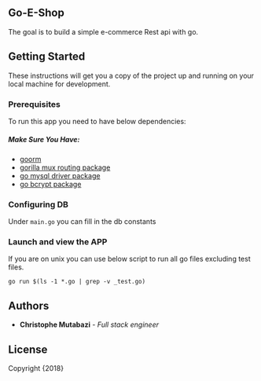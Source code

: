 ## Go-E-Shop

The goal is to build a simple e-commerce Rest api with go.

## Getting Started

These instructions will get you a copy of the project up and running on your local machine for development.

### Prerequisites

To run this app you need to have below dependencies:

##### Make Sure You Have:

- [goorm](https://github.com/jinzhu/gorm)
- [gorilla mux routing package](https://github.com/gorilla/mux)
- [go mysql driver package](https://github.com/go-sql-driver/mysql)
- [go bcrypt package](https://godoc.org/golang.org/x/crypto/bcrypt)

### Configuring DB

Under ``` main.go ``` you can fill in the db constants

### Launch and view the APP

If you are on unix you can use below script to run all go files excluding test files.
```
go run $(ls -1 *.go | grep -v _test.go)
```

## Authors

* **Christophe Mutabazi** - *Full stack engineer*

## License
Copyright {2018}
